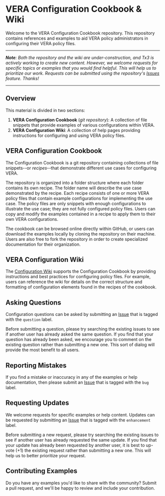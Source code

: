 # VERA Configuration Cookbook & Wiki
Welcome to the VERA Configuration Cookbook repository.  This repository contains references and examples to aid VERA policy administrators in configuring their VERA policy files.

---
_**Note**:  Both the repository and the wiki are under-construction, and Tx3 is actively working to create new content.  However, we welcome requests for specific topics or examples that you would find helpful.  This will help us to prioritize our work.  Requests can be submitted using the repository's [Issues](https://github.com/Tx3-Services/VERA-Configuration-Cookbook/issues) feature.  Thanks!_

---

## Overview
This material is divided in two sections:
1. **VERA Configuration Cookbook** (*git repository*):  A collection of file snippets that provide examples of various configurations within VERA.
2. **VERA Configuration Wiki**:  A collection of help pages providing instructions for configuring and using VERA policy files.


## VERA Configuration Cookbook
The Configuration Cookbook is a git repository containing collections of file snippets--or _recipes_--that demonstrate different use cases for configuring VERA.

The repository is organized into a folder structure where each folder contains its own recipe.  The folder name will describe the use case demonstrated by the recipe.  Each recipe consists of one or more VERA policy files that contain example configurations for implementing the use case.  The policy files are only snippets with enough configurations to illustrate the use case; they are not fully configured policy files.  Users can copy and modify the examples contained in a recipe to apply them to their own VERA configurations.

The cookbook can be browsed online directly within GitHub, or users can download the examples locally by cloning the repository on their machine.  Users are also free to fork the repository in order to create specialized documentation for their organization.

## VERA Configuration Wiki
The [Configuration Wiki](https://github.com/Tx3-Services/VERA-Configuration-Cookbook/wiki) supports the Configuration Cookbook by providing instructions and best practices for configuring policy files.  For example, users can reference the wiki for details on the correct structure and formatting of configuration elements found in the recipes of the cookbook.

## Asking Questions
Configuration questions can be asked by submitting an [Issue](https://github.com/Tx3-Services/VERA-Configuration-Cookbook/issues) that is tagged with the `question` label.

Before submitting a question, please try searching the existing issues to see if another user has already asked the same question.  If you find that your question has already been asked, we encourage you to comment on the existing question rather than submitting a new one.  This sort of dialog will provide the most benefit to all users.

## Reporting Mistakes
If you find a mistake or inaccuracy in any of the examples or help documentation, then please submit an [Issue](https://github.com/Tx3-Services/VERA-Configuration-Cookbook/issues) that is tagged with the `bug` label.

## Requesting Updates
We welcome requests for specific examples or help content.  Updates can be requested by submitting an [Issue](https://github.com/Tx3-Services/VERA-Configuration-Cookbook/issues) that is tagged with the `enhancement` label.

Before submitting a new request, please try searching the existing issues to see if another user has already requested the same update.  If you find that your update has already been requested by another user, it is best to up-vote (+1) the existing request  rather than submitting a new one.  This will help us to better prioritize your request. 

## Contributing Examples
Do you have any examples you'd like to share with the community?  Submit a pull request, and we'll be happy to review and include your contribution.
